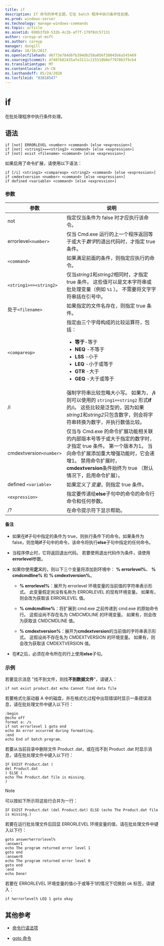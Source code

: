 ```yaml
---
title: if
description: If 命令的参考主题，它在 batch 程序中执行条件性处理。
ms.prod: windows-server
ms.technology: manage-windows-commands
ms.topic: article
ms.assetid: 698b3fb9-532b-4c2b-af7f-179f8dc57131
author: coreyp-at-msft
ms.author: coreyp
manager: dongill
ms.date: 10/16/2017
ms.openlocfilehash: d6f73e784d6fb394db258a056f38045b6a545469
ms.sourcegitcommit: 4f407b82435afe3111c215510b0ef797863f9cb4
ms.translationtype: MT
ms.contentlocale: zh-CN
ms.lasthandoff: 05/24/2020
ms.locfileid: "83818547"
---
```

# <a name="if"></a>if

在批处理程序中执行条件处理。

## <a name="syntax"></a>语法

```
if [not] ERRORLEVEL <number> <command> [else <expression>]
if [not] <string1>==<string2> <command> [else <expression>]
if [not] exist <filename> <command> [else <expression>]
```

如果启用了命令扩展，请使用以下语法：

```
if [/i] <string1> <compareop> <string2> <command> [else <expression>]
if cmdextversion <number> <command> [else <expression>]
if defined <variable> <command> [else <expression>]
```

### <a name="parameters"></a>参数

| 参数 | 说明 |
| --------- |------------ |
| not | 指定仅当条件为 false 时才应执行该命令。 |
| errorlevel`<number>` | 仅当 Cmd.exe 运行的上一个程序返回等于或大于*数字*的退出代码时，才指定 true 条件。 |
| `<command>` | 如果满足前面的条件，则指定应执行的命令。 |
| `<string1>==<string2>` | 仅当*string1*和*string2*相同时，才指定 true 条件。 这些值可以是文本字符串或批处理变量（例如 `%1` ）。 不需要将文字字符串括在引号中。 |
| 处于`<filename>` | 如果指定的文件名存在，则指定 true 条件。 |
| `<compareop>` | 指定由三个字母构成的比较运算符，包括：<ul><li>**等于**-等于</li><li>**NEQ** -不等于</li><li>**LSS** -小于</li><li>**LEQ** -小于或等于</li><li>**GTR** -大于</li><li>**GEQ** -大于或等于</li></ul> |
| /i | 强制字符串比较忽略大小写。 如果为， **/i**则可以使用的 `string1==string2` 形式**if**的/i。 这些比较是泛型的，因为如果*string1*和*string2*只包含数字，则会将字符串转换为数字，并执行数值比较。 |
| cmdextversion`<number>` | 仅当与 Cmd.exe 的命令扩展功能相关联的内部版本号等于或大于指定的数字时，才指定 true 条件。 第一个版本为1。 当向命令扩展添加重大增强功能时，它会递增1。 禁用命令扩展时， **cmdextversion**条件始终为 true （默认情况下，启用命令扩展）。 |
| defined `<variable>` | 如果定义了*变量*，则指定 true 条件。 |
| `<expression>` | 指定要传递给**else**子句中的命令的命令行命令和任何参数。 |
| /? | 在命令提示符下显示帮助。 |

#### <a name="remarks"></a>备注

- 如果在**if**子句中指定的条件为 true，则执行条件下的命令。如果条件为 false，则忽略**if**子句中的命令，该命令将执行**else**子句中指定的任何命令。

- 当程序停止时，它将返回退出代码。 若要使用退出代码作为条件，请使用**errorlevel**参数。

- 如果你使用**定义**的，则以下三个变量将添加到环境中： **% errorlevel%**、 **% cmdcmdline%** 和 **% cmdextversion%**。

  - **% errorlevel%**：展开为 errorlevel 环境变量的当前值的字符串表示形式。 此变量假定尚没有名称为 ERRORLEVEL 的现有环境变量。 如果有，则会改为获取该 ERRORLEVEL 值。

  - **% cmdcmdline%**：将扩展到 cmd.exe 之前传递到 cmd.exe 的原始命令行。 这假设尚不存在名为 CMDCMDLINE 的环境变量。 如果有，则会改为获取该 CMDCMDLINE 值。

  - **% cmdextversion%**：展开为**cmdextversion**的当前值的字符串表示形式。 这假设尚不存在名为 CMDEXTVERSION 的环境变量。 如果有，则会改为获取该 CMDEXTVERSION 值。

- 在**if**之后，必须在命令所在的行上使用**else**子句。

### <a name="examples"></a>示例

若要显示消息 "找不到文件，则找**不到数据文件**"，请键入：

```
if not exist product.dat echo Cannot find data file
```

若要格式化驱动器 A 中的磁盘，并在格式化过程中出现错误时显示一条错误消息，请在批处理文件中键入以下行：

```
:begin
@echo off
format a: /s
if not errorlevel 1 goto end
echo An error occurred during formatting.
:end
echo End of batch program.
```

若要从当前目录中删除文件 Product .dat，或在找不到 Product .dat 时显示消息，请在批处理文件中键入以下行：

```
IF EXIST Product.dat (
del Product.dat
) ELSE (
echo The Product.dat file is missing.
)
```

> [!NOTE]
> 可以按如下所示将这些行合并为一行：
> ```
> IF EXIST Product.dat (del Product.dat) ELSE (echo The Product.dat file is missing.)
> ```

若要在运行批处理文件后回显 ERRORLEVEL 环境变量的值，请在批处理文件中键入以下行：

```
goto answer%errorlevel%
:answer1
echo The program returned error level 1
goto end
:answer0
echo The program returned error level 0
goto end
:end
echo Done!
```

若要在 ERRORLEVEL 环境变量的值小于或等于1的情况下切换到 ok 标签，请键入：

```
if %errorlevel% LEQ 1 goto okay
```

## <a name="additional-references"></a>其他参考

- [命令行语法项](command-line-syntax-key.md)

- [goto 命令](goto.md)
